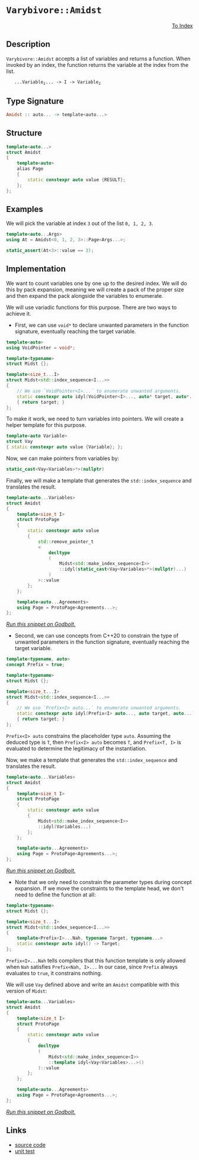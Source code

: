 <!-- Copyright 2024 Feng Mofan
SPDX-License-Identifier: Apache-2.0 -->

# `Varybivore::Amidst`

<p style='text-align: right;'><a href="../../../index.md#list-examinations-3">To Index</a></p>

## Description

`Varybivore::Amidst` accepts a list of variables and returns a function. When invoked by an index, the function returns the variable at the index from the list.

<pre><code>   ...Variable<sub><i>i</i></sub>... -> I -> Variable<sub><i>i</i></sub></code></pre>

## Type Signature

```Haskell
Amidst :: auto... -> template<auto...>
```

## Structure

```C++
template<auto...>
struct Amidst
{
    template<auto>
    alias Page
    {
        static constexpr auto value {RESULT};
    };
};
```

## Examples

We will pick the variable at index `3` out of the list `0, 1, 2, 3`.

```C++
template<auto...Args>
using At = Amidst<0, 1, 2, 3>::Page<Args...>;

static_assert(At<3>::value == 3);
```

## Implementation

We want to count variables one by one up to the desired index.
We will do this by pack expansion, meaning we will create a pack of the proper size and then expand the pack alongside the variables to enumerate.

We will use variadic functions for this purpose.
There are two ways to achieve it.

- First, we can use `void*` to declare unwanted parameters in the function signature, eventually reaching the target variable.

```C++
template<auto>
using VoidPointer = void*;

template<typename>
struct Midst {};

template<size_t...I>
struct Midst<std::index_sequence<I...>>
{
    // We use `VoidPointer<I>...` to enumerate unwanted arguments.
    static constexpr auto idyl(VoidPointer<I>..., auto* target, auto*...)
    { return target; }
};
```

To make it work, we need to turn variables into pointers. We will create a helper template for this purpose.

```C++
template<auto Variable>
struct Vay
{ static constexpr auto value {Variable}; };
```

Now, we can make pointers from variables by:

```C++
static_cast<Vay<Variables>*>(nullptr)
```

Finally, we will make a template that generates the `std::index_sequence` and translates the result.

```C++
template<auto...Variables>
struct Amidst
{
    template<size_t I>
    struct ProtoPage
    {
        static constexpr auto value 
        {
            std::remove_pointer_t
            <
                decltype
                (
                    Midst<std::make_index_sequence<I>>
                    ::idyl(static_cast<Vay<Variables>*>(nullptr)...)
                )
            >::value
        };
    };

    template<auto...Agreements>
    using Page = ProtoPage<Agreements...>;
};
```

[*Run this snippet on Godbolt.*](https://godbolt.org/#z:OYLghAFBqd5QCxAYwPYBMCmBRdBLAF1QCcAaPECAMzwBtMA7AQwFtMQByARg9KtQYEAysib0QXACx8BBAKoBnTAAUAHpwAMvAFYTStJg1DIApACYAQuYukl9ZATwDKjdAGFUtAK4sGISQAcpK4AMngMmAByPgBGmMQgAMzSAA6oCoRODB7evv5BaRmOAmER0SxxCcm2mPbFDEIETMQEOT5%2BgTV1WY3NBKVRsfFJ0gpNLW15nWN9A%2BWVIwCUtqhexMjsHOaJ4cjeWADUJoluXo60hACex9gmGgCC27v7mEcnyGPoWFQ3d48PBEwLBSBkBxzcTDOqF%2BDy8GSMBwAaqg8OhlCjBPE3gARA4ANxR6AAVMcrA8/oDgaDMOCCJcUoxWDTErcHmNiF4HAcALKosZHADsVgF2NJfwpQJBTDBJwyAC9MAB9AgAOjVAEkYfd2ZyCDy%2BQRwZ8QCBwlhVIqlABHLyMDbg9VqlW/FnioV/A6eg4zRzIA5oBhjTCqFLEA6QogHVGXWgQZGo9HhQHEB03J2kcNQokHcbATAEDMR1BEp2LD1ekxCg7EfNrBg55p5w2JCyC0XkkVi8kAyXU8FFpFanVc7kCVBEBjXDutn14P0BoMhsMDvFiW2CiyIyuilttrv/e6UqUyiFQp2I5p4JgxegKIcEDlc%2B4sA1usn3L053vS5lueVKvVNVdB5P2HPVlGIcdUGUJg83LT1K3fT9QKaX1/QERdQ0zSNV28V54OQxCCOQr1jRAGsWFQPElTSJN4mVYiSLeNxGKYr0sD2OkGVYtiDggHjeK9Xl0DGI0CHQE0WCYABrJUzWDS1MBtO1fyA25gI/QTeJNaNY1nZBFVEUSTlHBgoMncEL2IK8b0wO8WRJFkIAYLxaFoFIH0WUsBKYssQK0m4TVw20eO3fdPzCltxX8z0jz7E4iyde5gBrIFGAIezWU0z04XCYADhgvMcQKyCiEK39ktSthBAUJ0XXfSKGoeAB6Ik2vajrmr%2BVq2oAFWwIRevarqWo6saiRGg8ngYPYvEOcEAw2DzMuiw9vxPRK1XuYhgBW2F4Xyw9iufV8Tg0DMuAzMwM0SQKQHK8Ftt2urXSi7ttVQudFSYBQlBaCBD3BW6WSCtd8MSHdcUSMs3vuDhlloTgAFZeD8DgtFIVBOBYyxrG9VZ1nwsxEh4UgCE0eHlmkkAkbMFUADYkYATjMMxaa4RJEiZyR6cuxGOEkXgWAkDRzrRjGsY4XgFBAc7yfR%2BHSDgWAYEQEBVgIFIznISg0GBOh4kiJlOFUAJ6YAWnpyQDmAZA/SkFUzF4TB8CIayJMu/hBBEMR2CkGRBEUFR1AV0hdEugB3YgmBSTgeAR5HUYpzHOAAeTOLW9VQKgDlNi2rZtu2Dgdsw%2BI8fX6DDbYuEWXh5a0ZYICQPWUgNsgKAgFu25AYApGumhaGTGWIBiZOYnCZpLjj3hx%2BYYhLlTmJtEwBxp9IPXqoIVOGFoKfQ6wGIvGACE3Jl7heCwKSjHEfe8BrBw8Gos%2BMeDFezk2Um6P5jGLhiaP548FgZOD48DC3PqQaixAYjpEwNiIEhhgAXCMBTZYVADC7URHgTAEdU4MjRqTL2whRDiH9oQoOahk7h30AglA1hrD6DwDEGWkBlioA8lkM%2B5tPjHGxKYXGlgzAS0ge7Oy8Blh2BXvUFwDB3CeHaHoUI4RBgVGGJdQomQBCTD8Go9IGiGBzCGAkS6EiH4CF6BMOReRjG1EkT0cY/QlHzFUbYexWi9AzBaAYlRRjxEEw2BIBOHAUakHFrwSWuczaW2trbe2khHZ8VwIQEgRxiY1zrig5YCBMBMCwAkCAVN/CJBVEzRIApJAaEkGYHmoskb0yZvoTggtSDCxJgzLg9MAhMwCO0pGkguDM0SPTEJydJbS1lmTFBStVZN3VhnbWHcu6VyNmwTgzQWB4gFObJg/oDAIi4EzFUXAVQv1diQVEehCE%2BxIdIMhSgKGh10NdKOMdp6BOCaElOHB06azOAcbO4ZiDrM2dsvYCDi4HKORoMuqAK5Ym2GYWuEyFaN2bjC1ulcdadzRd3NZGzzagqMPsrg50B5D0oKPUOs9J5rypfPRey9V7gI3ulbeu9k4HyPifWgZ9SaXwQTfDG%2BB76OCfsnV%2ByB35ry/snX%2B/9LiAM2BjEBYDSaQOgUoOBV9EF5UmWg2CChMHYNwYwNelziF%2BxubIchIcMaPOocgvhVhLAMKYWIzG7CMKcC4eJHhjrrCCLCcI1EoiWFdFsc4CArg3GXUUWUQxeh1H1GjaQRNWQvELGsd0MxrjLHaLDaYho9j03OI8a0XN7ii2OPjTXFYax/E1v5u8kZnAAVAq2TssF%2BzDnHISacquqTEX10pqQLJOThj5IaQLIWSQDkVIFMzAUApkhVKtpdD5ozbDjKHY3aZSANaZ0xYsw2xsOBrILiwBQeI/R4i7dSMYzs%2B3nM9rIK5FqA7yDuTanQSRSDPNjufN5SdQ6S2%2BZnP5Ocz3WwvVe/Et6fz8ggOXdFcLibQ3ScipWqLYXt11tiyuIAr0pBSIqG9TNFR3oIN9QFVs%2BB0DJSPMeE9540qYwvJeki17MsEKyvegrMCH2PmIbla8%2BXX0VRfO%2BtjRWh3FZK8B0rQ6ysngq4B1kVW8DVTAzV/KdUYb1RgrBOC8GmpfeaiQlrA6fsoT%2B3Zxg6HOt/swidbD6hn2asaP1AihHxBEU58RNiC3SNkbkPNsblEZpTbopN5adFFDTVW7x7iAv1HMWWkLSWs2FtmAliLpbk2luLT42thMAmTqbcBltkGDjQevXBwECHEluxSSTQdGSR3ZNyZQQJTThZmAOZzJGSMKnEo0JzAUHThkValpuuWbXqaSAFCqZIGhF0LbNvTDQSMuaTsSEBiWnB0MN0CU7Sb%2B3pvbuWJAjIzhJBAA%3D)

- Second, we can use concepts from C++20 to constrain the type of unwanted parameters in the function signature, eventually reaching the target variable.

```C++
template<typename, auto>
concept Prefix = true;

template<typename>
struct Midst {};

template<size_t...I>
struct Midst<std::index_sequence<I...>>
{
    // We use `Prefix<I> auto...` to enumerate unwanted arguments.
    static constexpr auto idyl(Prefix<I> auto..., auto target, auto...)
    { return target; }
};
```

`Prefix<I> auto` constrains the placeholder type `auto`. Assuming the deduced type is `T`, then `Prefix<I> auto` becomes `T`, and `Prefix<T, I>` is evaluated to determine the legitimacy of the instantiation.

Now, we make a template that generates the `std::index_sequence` and translates the result.

```C++
template<auto...Variables>
struct Amidst
{
    template<size_t I>
    struct ProtoPage
    {
        static constexpr auto value
        {
            Midst<std::make_index_sequence<I>>
            ::idyl(Variables...)
        };
    };

    template<auto...Agreements>
    using Page = ProtoPage<Agreements...>;
};
```

[*Run this snippet on Godbolt.*](https://godbolt.org/#z:OYLghAFBqd5QCxAYwPYBMCmBRdBLAF1QCcAaPECAMzwBtMA7AQwFtMQByARg9KtQYEAysib0QXACx8BBAKoBnTAAUAHpwAMvAFYTStJg1DIApACYAQuYukl9ZATwDKjdAGFUtAK4sGIAMykrgAyeAyYAHI%2BAEaYxAGBAA6oCoRODB7evnrJqY4CoeFRLLHxXAActpj2%2BQxCBEzEBJk%2BfoF2mA7p9Y0EhZExcQm2DU0t2Vwjvf3FpRLlAJS2qF7EyOwc5v5hyN5YANQm/m5ejrSEAJ5H2CYaAIJbO3uYh8fICgToWFTXtw/3BEwLESBkBRzcBAuiUYrEwpH2TFOqF%2B9zQDHWiQI%2B2UxEwNFUrwAIvsCMQvJgjlZ7n9AcDQRTjpDocw2Ci7h8yQ59gBZPDoD6HADsVkFhMpfxpQJBTDBx1SAC9MAB9AgAOnVAEk2RyvFzefyCOCPugQCAwlhVEqlABHcnohluDXq1W/fw3anCv77b37AD0vv2AHUXl4lIcAGwaHF4vCqcFat0IpHOkyRkmofaMHxxGUhhgAd0MgPQCOIwGzggULvuPv2HxleGQ%2BzRH0wqkSxCTRH2fIutAg0fx8euXdQzvhiO7o2AmAIE%2BT6oWXp9JmF%2B1xBFWDBJjRnhv8FiFYo9YoPEoBUvp4MnY/VADVGngmNF6AptaTdVi7iw%2BR8JZ6ax9WlpVlNwFWVLEE3dO5ax1LkcVQIhlCYGdl29VcqRg2sfXrRwmxbQF207G99gANzEck0OwjCqOwn19T/OVPlNFgmAAa2Vc02ytTBbUYdZhzdNk6Lo01e37B9iCfF9MCrRdaJXUVxUA9ClLPakVJJS9c2vBdVTuYBcSBRgCDfITNNDMJgGxFCXiOYkEKQ2zwQMoy2ErFMhPUh41Mwv5fQAKiC4KQt9fzgoAFWwIQIuCsL7kCkKkvi/4HjMbZ0WeV43DRDFTLZSU6R044b2dO4yzM6DLKMfY7ixezap/A1wQ0eFJn2Mx4X8a5TWQ1DjnK4A5JdLy/PuXDGyVJgFCUJoIDq8FurdU1yO8Oz/FPYl/CXbyOCWWhOAAVl4PwOC0UhUE4NxrGsOsVjWOz0p4UgCE0PaljYkBDrMVVw0OgBOMwzG%2Brh/H8f7JHDSYDo4SReBYCQNFa07zsujheAUEBWtes69tIOBYBgRAQBWAhElOchKDQYE6DiCJYU4VRynDABacNJH2YBkCbKRVTMXhMHwIgpJNSZ%2BEEEQxHYKQZEERQVHUXHSF0SZ82IJhEk4Hh9qOk63ouzgAHlTnJrFUCofYmdZ9nOe5/ZebMfYIA8Gn6E7LYuAWXgca0JYICQanElpsgKAgQPg5AYApE6mhaEBYhMYgaJ9eiMJGguLXeFT5hiAuQ3om0Tocee6n3IIQ2GFoDOlawaIvGANwxFoTHuF4LBWKMcQa7wXEulI2T9bbTpTg2Z6wkBGHzvOaJ1dzjwsH10k8AR1vSH74hohSTBCSBQxgHOIw3qWKgDCGu88EwfNDeZTPZeEURxBl8X5CUNR9ZV/Q95QG7LH0PBokxpAJYqBMTpBbizY09lTCWGsGYVG68RYDyAVUGo6QXAMHcJ4VoegQhhAGCUIYkxchpAEOMPwRCUgkIYDMQYZQUFF26KMZoWCJj0K6AIHoTQaEELofWMYLDyFTC4Xg2YhClgKHuusCQOsODHVICjXgaNLbMzZhzLmPNJB8ydrgQgJBDhPS9i9I%2BSwECYCYFgeIEAPogEkP4VU/1/CCkkBoSQZhIZI0OuGf6%2BhOBw1IAjfwXBfpcHDOUf65QQmHUkFwAG/hwzyP1mjDGWMjG4z9kTf2JMTYU1DuHN29M2CcEaCwUigoWZMGbAYGqXB/qqiCedQWuiRZ6GfpLR%2B0hn7yzfkrXQnU1Ya0zjIuRCiDYcGNmTU4%2BxzalhKWUipuw9721qfUp2Lsg5u30f4MwhifZ40yXkuIlMw6oFdkMYppSWYLKMDUrgrVY7x0TsnJW2d063xebnfOhcHC31LiZCuVd9a13ro3Wgzdb7tz3l3c6%2BBe6OH7i3Bpqhh6AlvuPao%2Btp6zwuPPDY50l4r2euvTeSgd4d33lZI%2BfBT4KHPpfa%2BjBb6tIftLDpsgumK3Or0z%2Bh9oFWF/tPQBViLqgIEOAyBG1eWwPgXERBgrxHVAYc4CArgyE4IwdwuYFC8jpFVVqqhGrCFsNqJw5hWRBEdHYXUJhBreFMN1UIvoIjaHSOWKsKRnsfGyL1krJR5y5mVMWTUupqoNDaKFnoj2OzjGkFMeYoYQqYZ%2BICbUlxgoAaCkFP4VxkNokJJ9ZwZJ2NKUE2JqTU2RyDnEAKRsYpNsWAKFIk2UiQb6QfAFuG5pYtZBtJZXfdl78AikH6ZrVuQzvWoyNtks2Fta0c3rY2siLbcwCmdic9ZcRNnbW9sWgOa7g4Vr3W7EAjbEiJCVM2/6SpW0ECmsQFg7M%2BB0AeZQJ5513nV2eu%2Bz5RcfknLLv86u0LMB1wbk3Fuz0IWd1xW3HuDD4WDyRcgEeqLBDoqVpi9OOLF5SQJbwIlW9SWQopWkqlKEaUXyvjfVeTKpYSFZXLV%2BHKdCDqqcYH%2BNgBXwGASKhgLdfTGm/jAywcDFEIL5EgoVFrajoMwWatV6AbU5EobUe1xDaiKcmFJxhvR7VaY4dap1PC9B8NNdgzTBmijOo9RIt10sx15onRwGZdaG1NqXYCFdOjhabM9tutJJizEWMoDIpNIAzC1LBodQ6LjbkaDBoKUJDnFEFtsCk3ZCxrGSEFKqLNGgM1ZeZpGQ64NPX%2BHHcl9GqTfYyP5kl0ZfnqtrziKkZwkggA%3D%3D)

- Note that we only need to constrain the parameter types during concept expansion.
If we move the constraints to the template head, we don't need to define the function at all:

```C++
template<typename>
struct Midst {};

template<size_t...I>
struct Midst<std::index_sequence<I...>>
{
    template<Prefix<I>...Nah, typename Target, typename...>
    static constexpr auto idyl() -> Target;
};
```

`Prefix<I>...Nah` tells compilers that this function template is only allowed when `Nah` satisfies `Prefix<Nah, I>...`
In our case, since `Prefix` always evaluates to `true`, it constrains nothing.

We will use `Vay` defined above and write an `Amidst` compatible with this version of `Midst`:

```C++
template<auto...Variables>
struct Amidst
{
    template<size_t I>
    struct ProtoPage
    {
        static constexpr auto value
        {
            decltype
            (
                Midst<std::make_index_sequence<I>>
                ::template idyl<Vay<Variables>...>()
            )::value
        };
    };

    template<auto...Agreements>
    using Page = ProtoPage<Agreements...>;
};
```

[*Run this snippet on Godbolt.*](https://godbolt.org/#z:OYLghAFBqd5QCxAYwPYBMCmBRdBLAF1QCcAaPECAMzwBtMA7AQwFtMQByARg9KtQYEAysib0QXACx8BBAKoBnTAAUAHpwAMvAFYTStJg1DIApACYAQuYukl9ZATwDKjdAGFUtAK4sGIAMwAHKSuADJ4DJgAcj4ARpjEIACcpAAOqAqETgwe3r4BwemZjgLhkTEs8YkpdpgO2UIETMQEuT5%2BQbaY9iUMjc0EZdFxCcm2TS1t%2BZ0KE4MRw5WjSQCUtqhexMjsHOb%2BEcjeWADUJv5uXo60hACeZ9gmGgCCewdHmKfnyLPoWFT3jxezwImBYqQMILObgIN1SjFYmFIxyYl1QAOeaAY21SBGOymImBoqk%2BABFjgRiF5MGcrM9ASCwRDqecUURjgA1dFPWaUhzHACyAlQRAYdzpAHYLMdZkxHMhjpjZphVKliMjUccAG5iKmnSWc8Ukml6o3%2BWlAp4M8Gy5nQ2HwthcnlePn8vDoWZ6qyGmmA%2Bmg62Q86ZABemAA%2BgQAHQxgCSTopLtxbo9BChPxAIAiWFU4aUAEcqVjbbGY1GAf4HhLzcda%2BSA0yofjCXhVFD45Wy1EmAgkTC4cw2McACrNYCYAh9%2B2DzBlrl16VNOUKgRKlVq1moY7um60CArY4AWnuI7HE99EtN5v9jJtUM3ZfZzTwTFi9AUCd5uKeLHdsz9kqAguVqNsGeBhpGxwdlWTwLs6fL4sKqDKEw45AXWJiAc8C5wUueDyoqILruqbLat41LYThtaYTWVE4Vghz9hRsF0QuEDoaxVEpv%2BwYEOgmYsEwADWEbZsqeaYIWjDbO2FYwZxdGZiBNrbugu5QoKDBIaKUJPsQL5vpgH6djG9z7hxnErJmZFUhZC6YVeFkOReFrAQ2d4sqiZZPMABKgowBDGfJdZeJkRh4qhHxnGSiFEChaHnD5flsIIChzpWLnOWafrPAA9AAVIVRXFblgIFYVw7YEIw5FaVeXFQ1%2BV1RarxYu8nxuJi2KBVyN6BraD4xk8xDAEFgKhREwDHJapLTb%2BqZQhoSJcEiZhIv49yZvFtrDaN6UPNldLPDKcrhkwChKC0ECWlCG2VtZOpRf4ppkv4KwuRway0JwACsvB%2BBwWikKgnBuNY1jShsWxRWY/g8KQBCaJ9axCSAP2SFGGiSFw4r%2BBoP0aGYABsRNmIEwTfRwki8CwEgaEtANAyDHC8AoIBLYjgOfaQcCwDAiAgBsBCpJc5CUGgYJ0Ak3ZsJwqiBETh5E5IxzAMg8pSFGZi8Jg%2BBEPp/ErfwggiGI7BSDIgiKCo6hc6QugrQA7sQTCpJwPBfb9/1I8DnAAPKXCLuKoFQxzy4ryuq%2Brxya2YxwQB4kv0GqexcCsvCc1oawQEgEupFLZAUBAecFyAwBSGtNC0CCxBsxAsQ%2B7EETNDc7u8E3zDEDcfuxNodSc/DEspQQfsMLQrd21gsReMAbhiLQbPcLwWCCUY4iT3gBL1JqRk%2B8qdSXDs8MRCClNA9csQu13HhYD7FJ4LTS%2BkDvxCxBkmAkqChjANcRhI2sVADCjXZHgTAjs/YDjbpbYQohxAW2NvIJQagfYO30N/FA4NLD6DwLENmkA1ioBxNkReh4fjRVMJYawZgmYvwNrvfBXQejZBcAwdwnh2h6DCAsCoVQ9BFCyAIKYfgVr8N6EMHhowVq1HqAIfokx2H5Ckd0fuDQ5jiJGIkKRcwhF6BlC0dRSxNFrAUFDbYEhPYcD%2BqQRmvBmZhwVkrFWasNYYzjhAXAhASCnFhmnDO/81gIEwEwLAiR9ykFRpIfwUYkj%2BHFJILGZhJBE3pj9ImKRKbU1ILTOGUYiZcCJoEJIgR8noy4D9GJRNrE%2B2ZqzdmCN/4835jnQWgdRZFxLsnGWOxmgsE1OKQ8TAFQGHClwJIUYuCYx1nrEg7o9AINNnA6QCDrbILtroNaztXZtwsVYmxvsOAB2FpcY4IdkTEF6f0wZhxv4xzGRMjQ8dE752Tt4/wZh071K5tnXOqAk4JDFsXX5zzRg9L6Yea5RhRlcCWlXGudcG52w7i3KBSKu49z7g4KBQ8Aqj3Hj7KeM8560AXlAle3915A3wFvRwO9F5A33sgQ%2BUCT7dB9hfK%2BNwb47CBvfR%2B8MX5vyUJ/VeP9JoNMAahBQICwEQMYFA%2BZsDzZLNkCs22QN1loL/hQqwWCL54LCYQ3oJCyHPW1VQmhCQ6H6uMcomRfgICuB0StLh5QNF8IyAInICjhFpA9WI7hbqlFMNkdo71ujbW9DkfMV1hjdGhryD6vR0bFi8LTusTYZi02U12dUzgZyLkDKGTc0Z4zMbxw8frV5vjPlZwCUEkJlALGZOyWMrG4pynilxpIRJysVp7JqbYOpmdua8wFkLIOAKOnSwRJwHpkcWAKE1PKTUJamSzCmZ4g2czZALKVdA1VKCAikE2W7JeOzvZ22ZocoOJzQ5zpVgupdWpV02k9AnIFBdXlvT8V8nmPy/mF3Fh%2B5OIAl2pFSOGFdSRwxroIGdc5ys%2BB0DhZQBFQNUUT3hhh9F/csW/OHriielLMDT1nvPRe8MyVr25cvTeKjaV71UAfEEzLBCsrtuyluXK776T5bwAV79hXkrFb%2BiVwDQHgMgU/BVZsJDKqtkgtVOgj3DOMJgmwer4AEKIauTguUMxmssNQ2xtD3T0LCdI3oLC2EJs4awgxqbfXFGyE6pznqHOSMYSokNAxXOWdUQMDzmjxi%2BbDVowLAbY1ppMRm8256qmXrzfe44j7l0vpBG%2BitXjU4fOHSsOtwTRhhIyTTEAZgxn%2BH8D9Am2N6aVfFAUhLTNOC1I5v48JIBJA/WiT9QIxMkiSCSLjWJXB/D6E4P4C9zWWY1uRuNjg2smu2Ja7N/Lz8EiZGcJIIAA%3D)

## Links

- [source code](../../../../conceptrodon/descend/varybivore/amidst.hpp)
- [unit test](../../../../tests/unit/metafunctions/varybivore/amidst.test.hpp)
